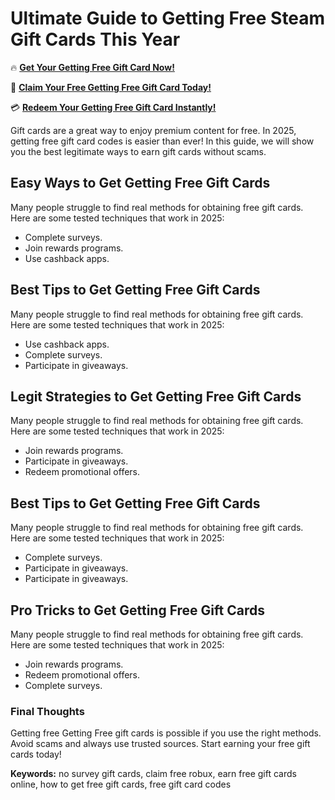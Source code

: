 # Ultimate Guide to Getting Free Steam Gift Cards This Year

🔥 **[Get Your Getting Free Gift Card Now!](https://www.apkhub.site/)**  

🎁 **[Claim Your Free Getting Free Gift Card Today!](https://www.apkhub.site/)**  

💳 **[Redeem Your Getting Free Gift Card Instantly!](https://www.apkhub.site/)**  

Gift cards are a great way to enjoy premium content for free. In 2025, getting free gift card codes is easier than ever! In this guide, we will show you the best legitimate ways to earn gift cards without scams.

## Easy Ways to Get Getting Free Gift Cards

Many people struggle to find real methods for obtaining free gift cards. Here are some tested techniques that work in 2025:

- Complete surveys.
- Join rewards programs.
- Use cashback apps.

## Best Tips to Get Getting Free Gift Cards

Many people struggle to find real methods for obtaining free gift cards. Here are some tested techniques that work in 2025:

- Use cashback apps.
- Complete surveys.
- Participate in giveaways.

## Legit Strategies to Get Getting Free Gift Cards

Many people struggle to find real methods for obtaining free gift cards. Here are some tested techniques that work in 2025:

- Join rewards programs.
- Participate in giveaways.
- Redeem promotional offers.

## Best Tips to Get Getting Free Gift Cards

Many people struggle to find real methods for obtaining free gift cards. Here are some tested techniques that work in 2025:

- Complete surveys.
- Participate in giveaways.
- Participate in giveaways.

## Pro Tricks to Get Getting Free Gift Cards

Many people struggle to find real methods for obtaining free gift cards. Here are some tested techniques that work in 2025:

- Join rewards programs.
- Redeem promotional offers.
- Complete surveys.

### Final Thoughts

Getting free Getting Free gift cards is possible if you use the right methods. Avoid scams and always use trusted sources. Start earning your free gift cards today!

**Keywords:** no survey gift cards, claim free robux, earn free gift cards online, how to get free gift cards, free gift card codes
